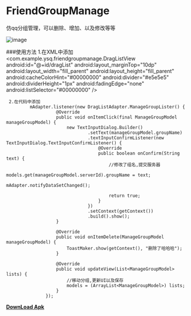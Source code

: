 # FriendGroupManage
仿qq分组管理，可以删除、增加、以及修改等等 

![image](https://github.com/ysq1051838264/FriendGroupManage/blob/master/1.gif)

###使用方法
    1.在XML中添加
    <com.example.ysq.friendgroupmanage.DragListView
        android:id="@+id/dragList"
        android:layout_marginTop="10dp"
        android:layout_width="fill_parent"
        android:layout_height="fill_parent"
        android:cacheColorHint="#00000000"
        android:divider="#e5e5e5"
        android:dividerHeight="1px"
        android:fadingEdge="none"
        android:listSelector="#00000000" />
   
     2.在代码中添加
             mAdapter.listener(new DragListAdapter.ManageGroupLister() {
                       @Override
                       public void onItemClick(final ManageGroupModel manageGroupModel) {
                           new TextInputDialog.Builder()
                                   .setText(manageGroupModel.groupName)
                                   .textInputConfirmListener(new TextInputDialog.TextInputConfirmListener() {
                                       @Override
                                       public boolean onConfirm(String text) {
                                           //修改了组名,提交服务器
                                           models.get(manageGroupModel.serverId).groupName = text;
                                           mAdapter.notifyDataSetChanged();
                                           
                                           return true;
                                       }
                                   })
                                   .setContext(getContext())
                                   .build().show();
                       }
           
                       @Override
                       public void onItemDelete(ManageGroupModel manageGroupModel) {
                           ToastMaker.show(getContext(), "删除了哈哈哈");
                       }
           
                       @Override
                       public void updateView(List<ManageGroupModel> lists) {
                           //移动分组,更新UI以及保存
                           models = (ArrayList<ManageGroupModel>) lists;
                       }
                   });
        

**[DownLoad Apk](https://github.com/ysq1051838264/FriendGroupManage/blob/master/apk/FriendGroupManage.apk?raw=true)**
